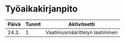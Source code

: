 # Työaikakirjanpito

| Päivä | Tunnit | Aktiviteetti |
| -- | -- | -- |
| 24.3. | 1 |  Vaatimusmäärittelyn laatiminen |


